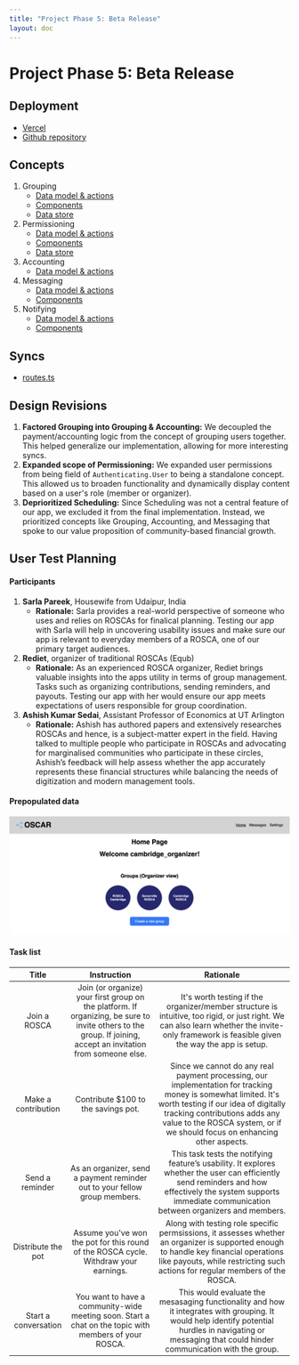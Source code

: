 ```yaml
---
title: "Project Phase 5: Beta Release"
layout: doc
---
```


# Project Phase 5: Beta Release

## Deployment
- [Vercel](https://oscar-kappa.vercel.app/)
- [Github repository](https://github.com/angelwhipple/oscar)

## Concepts
1. Grouping
   - [Data model & actions](https://github.com/angelwhipple/oscar/blob/main/server/concepts/grouping.ts)
   - [Components](https://github.com/angelwhipple/oscar/tree/main/client/components/Grouping)
   - [Data store](https://github.com/angelwhipple/oscar/blob/main/client/stores/group.ts)
2. Permissioning
   - [Data model & actions](https://github.com/angelwhipple/oscar/blob/main/server/concepts/permissioning.ts)
   - [Components](https://github.com/angelwhipple/oscar/tree/main/client/components/Permission)
   - [Data store](https://github.com/angelwhipple/oscar/blob/main/client/stores/user.ts)
3. Accounting
    - [Data model & actions](https://github.com/angelwhipple/oscar/blob/main/server/concepts/accounting.ts)
4. Messaging
   - [Data model & actions](https://github.com/angelwhipple/oscar/blob/main/server/concepts/messaging.ts)
   - [Components](https://github.com/angelwhipple/oscar/tree/main/client/components/Messaging)
5. Notifying
   - [Data model & actions](https://github.com/angelwhipple/oscar/blob/main/server/concepts/notifying.ts)
   - [Components](https://github.com/angelwhipple/oscar/tree/main/client/components/Notifying)

## Syncs
- [routes.ts](https://github.com/angelwhipple/oscar/blob/main/server/routes.ts)

## Design Revisions
1. **Factored Grouping into Grouping & Accounting:** We decoupled the payment/accounting logic from the concept of grouping users together. This helped generalize our implementation, allowing for more interesting syncs. 
2. **Expanded scope of Permissioning:** We expanded user permissions from being field of ```Authenticating.User``` to being a standalone concept. This allowed us to broaden functionality and dynamically display content based on a user's role (member or organizer). 
3. **Deprioritized Scheduling:** Since Scheduling was not a central feature of our app, we excluded it from the final implementation. Instead, we prioritized concepts like Grouping, Accounting, and Messaging that spoke to our value proposition of community-based financial growth. 

## User Test Planning

#### Participants
1. **Sarla Pareek**, Housewife from Udaipur, India
   - **Rationale:** Sarla provides a real-world perspective of someone who uses and relies on ROSCAs for finalical planning. Testing our app with Sarla will help in uncovering usability issues and make sure our app is relevant to everyday members of a ROSCA, one of our primary target audiences.
2. **Rediet**, organizer of traditional ROSCAs (Equb)
   - **Rationale:** As an experienced ROSCA organizer, Rediet brings valuable insights into the apps utility in terms of group management. Tasks such as organizing contributions, sending reminders, and payouts. Testing our app with her would ensure our app meets expectations of users responsible for group coordination.
3. **Ashish Kumar Sedai**, Assistant Professor of Economics at UT Arlington
   - **Rationale:** Ashish has authored papers and extensively researches ROSCAs and hence, is a subject-matter expert in the field. Having talked to multiple people who participate in ROSCAs and advocating for marginalised communities who participate in these circles, Ashish’s feedback will help assess whether the app accurately represents these financial structures while balancing the needs of digitization and modern management tools.

#### Prepopulated data
![OSCAR](../images/assignments/rosca.png)

#### Task list
|         Title          |                                                                          Instruction                                                                           |                                                                                                                              Rationale                                                                                                                              |
|:----------------------:|:--------------------------------------------------------------------------------------------------------------------------------------------------------------:|:-------------------------------------------------------------------------------------------------------------------------------------------------------------------------------------------------------------------------------------------------------------------:|
|      Join a ROSCA      | Join (or organize) your first group on the platform. If organizing, be sure to invite others to the group. If joining, accept an invitation from someone else. |                                    It's worth testing if the organizer/member structure is intuitive, too rigid, or just right. We can also learn whether the invite-only framework is feasible given the way the app is setup.                                     |
|  Make a contribution   |                                                              Contribute $100 to the savings pot.                                                               | Since we cannot do any real payment processing, our implementation for tracking money is somewhat limited. It's worth testing if our idea of digitally tracking contributions adds any value to the ROSCA system, or if we should focus on enhancing other aspects. |
|    Send a reminder     |                                           As an organizer, send a payment reminder out to your fellow group members.                                           |                           This task tests the notifying feature’s usability. It explores whether the user can efficiently send reminders and how effectively the system supports immediate communication between organizers and members.                            |
|   Distribute the pot   |                                      Assume you've won the pot for this round of the ROSCA cycle. Withdraw your earnings.                                      |                        Along with testing role specific permsissions, it assesses whether an organizer is supported enough to handle key financial operations like payouts, while restricting such actions for regular members of the ROSCA.                        |
|  Start a conversation  |                             You want to have a community-wide meeting soon. Start a chat on the topic with members of your ROSCA.                              |                              This would evaluate the mesasaging functionality and how it integrates with grouping. It would help identify potential hurdles in navigating or messaging that could hinder communication with the group.                              |
